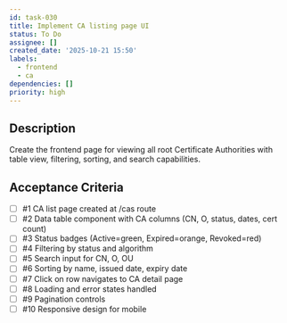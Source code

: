 ```yaml
---
id: task-030
title: Implement CA listing page UI
status: To Do
assignee: []
created_date: '2025-10-21 15:50'
labels:
  - frontend
  - ca
dependencies: []
priority: high
---
```


## Description

<!-- SECTION:DESCRIPTION:BEGIN -->
Create the frontend page for viewing all root Certificate Authorities with table view, filtering, sorting, and search capabilities.
<!-- SECTION:DESCRIPTION:END -->

## Acceptance Criteria
<!-- AC:BEGIN -->
- [ ] #1 CA list page created at /cas route
- [ ] #2 Data table component with CA columns (CN, O, status, dates, cert count)
- [ ] #3 Status badges (Active=green, Expired=orange, Revoked=red)
- [ ] #4 Filtering by status and algorithm
- [ ] #5 Search input for CN, O, OU
- [ ] #6 Sorting by name, issued date, expiry date
- [ ] #7 Click on row navigates to CA detail page
- [ ] #8 Loading and error states handled
- [ ] #9 Pagination controls
- [ ] #10 Responsive design for mobile
<!-- AC:END -->
